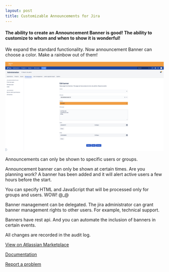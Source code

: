 ```yaml
---
layout: post
title: Customizable Announcements for Jira 
---
```

#### The ability to create an Announcement Banner is good! The ability to customize to whom and when to show it is wonderful! ####

We expand the standard functionality.
Now announcement Banner can choose a color. Make a rainbow out of them!

![Customizable Announcements for Jira](/images/banner/banner-setting-1.1.png)

Announcements can only be shown to specific users or groups.

Announcement banner can only be shown at certain times. Are you planning work? A banner has been added and it will alert active users a few hours before the start.

You can specify HTML and JavaScript that will be processed only for groups and users.
WOW! @_@

Banner management can be delegated. The jira administrator can grant banner management rights to other users. For example, technical support.

Banners have rest api. And you can automate the inclusion of banners in certain events.

All changes are recorded in the audit log.


[View on Atlassian Marketplace](https://marketplace.atlassian.com/apps/1220965/customizable-announcements-for-jira)

[Documentation](https://bitbucket.org/jibrok/banner/wiki)

[Report a problem](https://bitbucket.org/jibrok/banner/issues)
